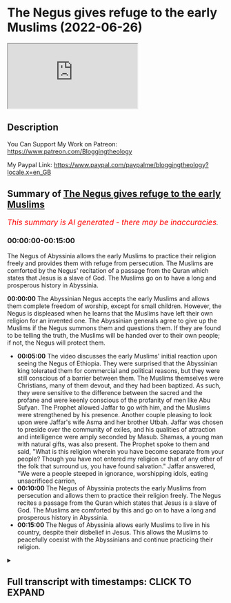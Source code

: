# The Negus gives refuge to the early Muslims (2022-06-26)

<iframe loading='lazy' allow='autoplay' src='https://www.youtube.com/embed/zQjAMSpTYMc'></iframe>

## Description

You Can Support My Work on Patreon:
https://www.patreon.com/Bloggingtheology

My Paypal Link: 
https://www.paypal.com/paypalme/bloggingtheology?locale.x=en_GB

## Summary of [The Negus gives refuge to the early Muslims](https://www.youtube.com/watch?v=zQjAMSpTYMc)


*<span style="color:red; font-size:125%">This summary is AI generated - there may be inaccuracies</span>. [](/)*

### <a onclick="modifyYTiframeseektime('0')">00:00:00-00:15:00</a>

The Negus of Abyssinia allows the early Muslims to practice their religion freely and provides them with refuge from persecution. The Muslims are comforted by the Negus' recitation of a passage from the Quran which states that Jesus is a slave of God. The Muslims go on to have a long and prosperous history in Abyssinia.

**<a onclick="modifyYTiframeseektime('0')">00:00:00</a>** The Abyssinian Negus accepts the early Muslims and allows them complete freedom of worship, except for small children. However, the Negus is displeased when he learns that the Muslims have left their own religion for an invented one. The Abyssinian generals agree to give up the Muslims if the Negus summons them and questions them. If they are found to be telling the truth, the Muslims will be handed over to their own people; if not, the Negus will protect them.
* **<a onclick="modifyYTiframeseektime('300')">00:05:00</a>** The video discusses the early Muslims' initial reaction upon seeing the Negus of Ethiopia. They were surprised that the Abyssinian king tolerated them for commercial and political reasons, but they were still conscious of a barrier between them. The Muslims themselves were Christians, many of them devout, and they had been baptized. As such, they were sensitive to the difference between the sacred and the profane and were keenly conscious of the profanity of men like Abu Sufyan. The Prophet allowed Jaffar to go with him, and the Muslims were strengthened by his presence. Another couple pleasing to look upon were Jaffar's wife Asma and her brother Utbah. Jaffar was chosen to preside over the community of exiles, and his qualities of attraction and intelligence were amply seconded by Masub. Shamas, a young man with natural gifts, was also present. The Prophet spoke to them and said, "What is this religion wherein you have become separate from your people? Though you have not entered my religion or that of any other of the folk that surround us, you have found salvation." Jaffar answered, "We were a people steeped in ignorance, worshipping idols, eating unsacrificed carrion,
* **<a onclick="modifyYTiframeseektime('600')">00:10:00</a>** The Negus of Abyssinia protects the early Muslims from persecution and allows them to practice their religion freely. The Negus recites a passage from the Quran which states that Jesus is a slave of God. The Muslims are comforted by this and go on to have a long and prosperous history in Abyssinia.
* **<a onclick="modifyYTiframeseektime('900')">00:15:00</a>** The Negus of Abyssinia allows early Muslims to live in his country, despite their disbelief in Jesus. This allows the Muslims to peacefully coexist with the Abyssinians and continue practicing their religion.

<details><summary><h2>Full transcript with timestamps: CLICK TO EXPAND</h2></summary>

<a onclick="modifyYTiframeseektime('3')">0:00:03</a> in this story we read one of the most  
<a onclick="modifyYTiframeseektime('5')">0:00:05</a> touching episodes in the early history  
<a onclick="modifyYTiframeseektime('8')">0:00:08</a> of the muslim community  
<a onclick="modifyYTiframeseektime('10')">0:00:10</a> and i continue to read from muhammad his  
<a onclick="modifyYTiframeseektime('13')">0:00:13</a> life based on the earlier sources by  
<a onclick="modifyYTiframeseektime('15')">0:00:15</a> martin ling's chapter 27 entitled  
<a onclick="modifyYTiframeseektime('19')">0:00:19</a> abyssinia  
<a onclick="modifyYTiframeseektime('21')">0:00:21</a> the emigrants were well received in  
<a onclick="modifyYTiframeseektime('24')">0:00:24</a> abyssinia and were allowed complete  
<a onclick="modifyYTiframeseektime('26')">0:00:26</a> freedom of worship  
<a onclick="modifyYTiframeseektime('28')">0:00:28</a> in all not counting the small children  
<a onclick="modifyYTiframeseektime('31')">0:00:31</a> they took with them there were about 80  
<a onclick="modifyYTiframeseektime('34')">0:00:34</a> in number but they did not all go at the  
<a onclick="modifyYTiframeseektime('37')">0:00:37</a> same time  
<a onclick="modifyYTiframeseektime('38')">0:00:38</a> their flight was secretly planned and  
<a onclick="modifyYTiframeseektime('41')">0:00:41</a> carried out unobtrusively in small  
<a onclick="modifyYTiframeseektime('44')">0:00:44</a> groups  
<a onclick="modifyYTiframeseektime('45')">0:00:45</a> their families word and could have  
<a onclick="modifyYTiframeseektime('48')">0:00:48</a> stopped it  
<a onclick="modifyYTiframeseektime('49')">0:00:49</a> if they had known about it but the move  
<a onclick="modifyYTiframeseektime('52')">0:00:52</a> had been totally unexpected and they  
<a onclick="modifyYTiframeseektime('55')">0:00:55</a> failed to realize what had happened  
<a onclick="modifyYTiframeseektime('57')">0:00:57</a> until the believers had all reached  
<a onclick="modifyYTiframeseektime('60')">0:01:00</a> their final destination  
<a onclick="modifyYTiframeseektime('63')">0:01:03</a> the leaders of quraish however were  
<a onclick="modifyYTiframeseektime('66')">0:01:06</a> nonetheless determined that they should  
<a onclick="modifyYTiframeseektime('68')">0:01:08</a> not be left in peace to establish there  
<a onclick="modifyYTiframeseektime('72')">0:01:12</a> beyond their control a dangerous  
<a onclick="modifyYTiframeseektime('75')">0:01:15</a> community which might be increased  
<a onclick="modifyYTiframeseektime('78')">0:01:18</a> tenfold if others joined them  
<a onclick="modifyYTiframeseektime('81')">0:01:21</a> so they speedily thought out a plan and  
<a onclick="modifyYTiframeseektime('84')">0:01:24</a> made ready a quantity of presence of a  
<a onclick="modifyYTiframeseektime('87')">0:01:27</a> kind that the abyssinians were known to  
<a onclick="modifyYTiframeseektime('91')">0:01:31</a> value most  
<a onclick="modifyYTiframeseektime('93')">0:01:33</a> leatherwork they prized above all  
<a onclick="modifyYTiframeseektime('97')">0:01:37</a> so a large number of fine skins were  
<a onclick="modifyYTiframeseektime('100')">0:01:40</a> collected  
<a onclick="modifyYTiframeseektime('101')">0:01:41</a> enough to make a rich bribe for every  
<a onclick="modifyYTiframeseektime('105')">0:01:45</a> one of the negus's generals  
<a onclick="modifyYTiframeseektime('109')">0:01:49</a> there were also rich gifts for the negus  
<a onclick="modifyYTiframeseektime('112')">0:01:52</a> himself then they were then they  
<a onclick="modifyYTiframeseektime('115')">0:01:55</a> carefully chose two men one of whom was  
<a onclick="modifyYTiframeseektime('120')">0:02:00</a> of the clan of sham  
<a onclick="modifyYTiframeseektime('123')">0:02:03</a> quresh told them exactly what to do  
<a onclick="modifyYTiframeseektime('127')">0:02:07</a> they were to approach each of the  
<a onclick="modifyYTiframeseektime('129')">0:02:09</a> generals separately  
<a onclick="modifyYTiframeseektime('132')">0:02:12</a> give him his present and say  
<a onclick="modifyYTiframeseektime('135')">0:02:15</a> some young foolish men and women of our  
<a onclick="modifyYTiframeseektime('138')">0:02:18</a> people have taken refuge in this kingdom  
<a onclick="modifyYTiframeseektime('142')">0:02:22</a> they have left their own religion not  
<a onclick="modifyYTiframeseektime('144')">0:02:24</a> for yours but for one they have invented  
<a onclick="modifyYTiframeseektime('148')">0:02:28</a> one that is unknown to us  
<a onclick="modifyYTiframeseektime('151')">0:02:31</a> and to yourselves  
<a onclick="modifyYTiframeseektime('153')">0:02:33</a> the nobles of their people have sent us  
<a onclick="modifyYTiframeseektime('156')">0:02:36</a> to your king on their account that he  
<a onclick="modifyYTiframeseektime('158')">0:02:38</a> may send them home  
<a onclick="modifyYTiframeseektime('160')">0:02:40</a> so when we speak to him about them  
<a onclick="modifyYTiframeseektime('164')">0:02:44</a> counsel him to deliver them into our  
<a onclick="modifyYTiframeseektime('167')">0:02:47</a> hands and have no words with them  
<a onclick="modifyYTiframeseektime('170')">0:02:50</a> for their people see best how it is with  
<a onclick="modifyYTiframeseektime('174')">0:02:54</a> them  
<a onclick="modifyYTiframeseektime('177')">0:02:57</a> the generals all agreed and the two men  
<a onclick="modifyYTiframeseektime('180')">0:03:00</a> of quraish took their presence to the  
<a onclick="modifyYTiframeseektime('183')">0:03:03</a> negus  
<a onclick="modifyYTiframeseektime('185')">0:03:05</a> asking that the immigrants should be  
<a onclick="modifyYTiframeseektime('187')">0:03:07</a> given into their hands and explaining  
<a onclick="modifyYTiframeseektime('190')">0:03:10</a> the reason as they had done to the  
<a onclick="modifyYTiframeseektime('192')">0:03:12</a> generals  
<a onclick="modifyYTiframeseektime('193')">0:03:13</a> and finally adding  
<a onclick="modifyYTiframeseektime('196')">0:03:16</a> the nobles of their people who are their  
<a onclick="modifyYTiframeseektime('198')">0:03:18</a> fathers their uncles and their kinsmen  
<a onclick="modifyYTiframeseektime('202')">0:03:22</a> begged thee to restore them unto them  
<a onclick="modifyYTiframeseektime('207')">0:03:27</a> the generals were present at the  
<a onclick="modifyYTiframeseektime('209')">0:03:29</a> audience and now with one voice they  
<a onclick="modifyYTiframeseektime('212')">0:03:32</a> urge the to comply with their  
<a onclick="modifyYTiframeseektime('214')">0:03:34</a> request and give up the refugees in as  
<a onclick="modifyYTiframeseektime('218')">0:03:38</a> much as kinsmen are the best judges of  
<a onclick="modifyYTiframeseektime('221')">0:03:41</a> the affairs of their kinsmen  
<a onclick="modifyYTiframeseektime('226')">0:03:46</a> but the negus was displeased  
<a onclick="modifyYTiframeseektime('229')">0:03:49</a> and said  
<a onclick="modifyYTiframeseektime('231')">0:03:51</a> nay by god they shall not be put  
<a onclick="modifyYTiframeseektime('234')">0:03:54</a> betrayed  
<a onclick="modifyYTiframeseektime('236')">0:03:56</a> a people that have sought my protection  
<a onclick="modifyYTiframeseektime('239')">0:03:59</a> and made my country their abode and  
<a onclick="modifyYTiframeseektime('242')">0:04:02</a> chosen me above all others  
<a onclick="modifyYTiframeseektime('246')">0:04:06</a> give them up i will not  
<a onclick="modifyYTiframeseektime('249')">0:04:09</a> until i have summoned them and  
<a onclick="modifyYTiframeseektime('251')">0:04:11</a> questioned them concerning what these  
<a onclick="modifyYTiframeseektime('253')">0:04:13</a> men say of them  
<a onclick="modifyYTiframeseektime('256')">0:04:16</a> if it be as they have said then i will  
<a onclick="modifyYTiframeseektime('259')">0:04:19</a> deliver them unto them that they may  
<a onclick="modifyYTiframeseektime('262')">0:04:22</a> restore them to their own people  
<a onclick="modifyYTiframeseektime('265')">0:04:25</a> but if not then i will be their good  
<a onclick="modifyYTiframeseektime('268')">0:04:28</a> protector so long as they seek my  
<a onclick="modifyYTiframeseektime('271')">0:04:31</a> protection  
<a onclick="modifyYTiframeseektime('274')">0:04:34</a> then he sent for the companions of the  
<a onclick="modifyYTiframeseektime('277')">0:04:37</a> prophet and at the same time he  
<a onclick="modifyYTiframeseektime('279')">0:04:39</a> assembled his bishops who brought with  
<a onclick="modifyYTiframeseektime('282')">0:04:42</a> them their sacred books and spread them  
<a onclick="modifyYTiframeseektime('285')">0:04:45</a> open around the throne  
<a onclick="modifyYTiframeseektime('288')">0:04:48</a> amma and his fellow envoy had hoped to  
<a onclick="modifyYTiframeseektime('292')">0:04:52</a> prevent this meeting between the negus  
<a onclick="modifyYTiframeseektime('295')">0:04:55</a> and the refugees and it was indeed in  
<a onclick="modifyYTiframeseektime('297')">0:04:57</a> their interests to prevent it even more  
<a onclick="modifyYTiframeseektime('301')">0:05:01</a> so than they realized  
<a onclick="modifyYTiframeseektime('304')">0:05:04</a> for they were unaware that while the  
<a onclick="modifyYTiframeseektime('306')">0:05:06</a> abyssinians tolerated them for  
<a onclick="modifyYTiframeseektime('309')">0:05:09</a> commercial and political reasons  
<a onclick="modifyYTiframeseektime('312')">0:05:12</a> they looked down on them as heathens  
<a onclick="modifyYTiframeseektime('316')">0:05:16</a> and were conscious of a barrier between  
<a onclick="modifyYTiframeseektime('318')">0:05:18</a> them  
<a onclick="modifyYTiframeseektime('320')">0:05:20</a> they themselves were christians  
<a onclick="modifyYTiframeseektime('323')">0:05:23</a> many of them devout  
<a onclick="modifyYTiframeseektime('326')">0:05:26</a> they had been baptized they worshipped  
<a onclick="modifyYTiframeseektime('328')">0:05:28</a> the one god and they carried in their  
<a onclick="modifyYTiframeseektime('331')">0:05:31</a> flesh the sacrament of the eucharist  
<a onclick="modifyYTiframeseektime('335')">0:05:35</a> as such they were sensitive to the  
<a onclick="modifyYTiframeseektime('337')">0:05:37</a> difference between the sacred and the  
<a onclick="modifyYTiframeseektime('340')">0:05:40</a> profane and they were keenly conscious  
<a onclick="modifyYTiframeseektime('343')">0:05:43</a> of the profanity of men like amma  
<a onclick="modifyYTiframeseektime('348')">0:05:48</a> so much the more were they receptive  
<a onclick="modifyYTiframeseektime('351')">0:05:51</a> none more than the negus himself  
<a onclick="modifyYTiframeseektime('353')">0:05:53</a> to the impression of holy earnestness  
<a onclick="modifyYTiframeseektime('357')">0:05:57</a> and depth which was made on them by the  
<a onclick="modifyYTiframeseektime('360')">0:06:00</a> company of believers who were now  
<a onclick="modifyYTiframeseektime('363')">0:06:03</a> ushered into the throne room and a  
<a onclick="modifyYTiframeseektime('366')">0:06:06</a> murmur of wonderment arose from the  
<a onclick="modifyYTiframeseektime('368')">0:06:08</a> bishops and others  
<a onclick="modifyYTiframeseektime('370')">0:06:10</a> as they recognized that here were men  
<a onclick="modifyYTiframeseektime('373')">0:06:13</a> and women more akin to themselves than  
<a onclick="modifyYTiframeseektime('377')">0:06:17</a> to such a quraish as they had previously  
<a onclick="modifyYTiframeseektime('380')">0:06:20</a> encountered  
<a onclick="modifyYTiframeseektime('382')">0:06:22</a> moreover most of them were young and in  
<a onclick="modifyYTiframeseektime('385')">0:06:25</a> them many of them their piety of  
<a onclick="modifyYTiframeseektime('388')">0:06:28</a> demeanor was enhanced by a great natural  
<a onclick="modifyYTiframeseektime('392')">0:06:32</a> beauty  
<a onclick="modifyYTiframeseektime('395')">0:06:35</a> not for all of them had the emigration  
<a onclick="modifyYTiframeseektime('397')">0:06:37</a> been a necessity  
<a onclick="modifyYTiframeseektime('399')">0:06:39</a> uthman's family had given up trying to  
<a onclick="modifyYTiframeseektime('402')">0:06:42</a> make him recount  
<a onclick="modifyYTiframeseektime('404')">0:06:44</a> but the prophet nonetheless allowed him  
<a onclick="modifyYTiframeseektime('407')">0:06:47</a> to go and to take with him rukaya  
<a onclick="modifyYTiframeseektime('410')">0:06:50</a> their presence was a source of strength  
<a onclick="modifyYTiframeseektime('413')">0:06:53</a> to the community of exiles  
<a onclick="modifyYTiframeseektime('417')">0:06:57</a> another couple very pleasing to look  
<a onclick="modifyYTiframeseektime('419')">0:06:59</a> upon were jaffa and his wife asma  
<a onclick="modifyYTiframeseektime('423')">0:07:03</a> they were well protected by abu talib  
<a onclick="modifyYTiframeseektime('426')">0:07:06</a> but the refugees needed a spokesman and  
<a onclick="modifyYTiframeseektime('429')">0:07:09</a> jaffar was an eloquent speaker  
<a onclick="modifyYTiframeseektime('433')">0:07:13</a> he was also most winning in his person  
<a onclick="modifyYTiframeseektime('436')">0:07:16</a> and the prophet said to him on one  
<a onclick="modifyYTiframeseektime('438')">0:07:18</a> occasion  
<a onclick="modifyYTiframeseektime('440')">0:07:20</a> thou art like me in looks and in  
<a onclick="modifyYTiframeseektime('443')">0:07:23</a> character  
<a onclick="modifyYTiframeseektime('445')">0:07:25</a> it was jaffa he had chosen to preside  
<a onclick="modifyYTiframeseektime('448')">0:07:28</a> over the community of exiles  
<a onclick="modifyYTiframeseektime('451')">0:07:31</a> and his qualities of attraction and  
<a onclick="modifyYTiframeseektime('454')">0:07:34</a> intelligence were amply seconded by  
<a onclick="modifyYTiframeseektime('457')">0:07:37</a> masub of abd al-daar a young man whom  
<a onclick="modifyYTiframeseektime('461')">0:07:41</a> the prophet was later to entrust with a  
<a onclick="modifyYTiframeseektime('463')">0:07:43</a> mission of immense importance in virtue  
<a onclick="modifyYTiframeseektime('467')">0:07:47</a> of his natural gifts  
<a onclick="modifyYTiframeseektime('470')">0:07:50</a> likewise remarkable was a young maximite  
<a onclick="modifyYTiframeseektime('474')">0:07:54</a> known as shamas  
<a onclick="modifyYTiframeseektime('476')">0:07:56</a> whose mother was the sister of utbah  
<a onclick="modifyYTiframeseektime('480')">0:08:00</a> his name which means deacon  
<a onclick="modifyYTiframeseektime('483')">0:08:03</a> was given him because on one occasion  
<a onclick="modifyYTiframeseektime('486')">0:08:06</a> mecca had been visited by a christian  
<a onclick="modifyYTiframeseektime('489')">0:08:09</a> dignitary of that rank a man so  
<a onclick="modifyYTiframeseektime('492')">0:08:12</a> exceptionally handsome as to arouse  
<a onclick="modifyYTiframeseektime('495')">0:08:15</a> general admiration  
<a onclick="modifyYTiframeseektime('497')">0:08:17</a> whereupon utber had said  
<a onclick="modifyYTiframeseektime('500')">0:08:20</a> i will show you a shamas  
<a onclick="modifyYTiframeseektime('502')">0:08:22</a> more beautiful than he  
<a onclick="modifyYTiframeseektime('505')">0:08:25</a> and he went and brought before them his  
<a onclick="modifyYTiframeseektime('508')">0:08:28</a> sister's son  
<a onclick="modifyYTiframeseektime('510')">0:08:30</a> zaba  
<a onclick="modifyYTiframeseektime('511')">0:08:31</a> sophia's son was also present and there  
<a onclick="modifyYTiframeseektime('514')">0:08:34</a> were other cousins of the prophet  
<a onclick="modifyYTiframeseektime('517')">0:08:37</a> tulabe the son of awa two sons of uma  
<a onclick="modifyYTiframeseektime('522')">0:08:42</a> abd allah ibn jash and ube allah  
<a onclick="modifyYTiframeseektime('525')">0:08:45</a> together with the ubaid allah's umaired  
<a onclick="modifyYTiframeseektime('528')">0:08:48</a> wife um habiba  
<a onclick="modifyYTiframeseektime('530')">0:08:50</a> and the two sons of bara  
<a onclick="modifyYTiframeseektime('537')">0:08:57</a> both with their wives  
<a onclick="modifyYTiframeseektime('539')">0:08:59</a> it is from the beautiful um salama that  
<a onclick="modifyYTiframeseektime('543')">0:09:03</a> most of the accounts of this first  
<a onclick="modifyYTiframeseektime('545')">0:09:05</a> emigration have come down  
<a onclick="modifyYTiframeseektime('550')">0:09:10</a> when they were all assembled the  
<a onclick="modifyYTiframeseektime('552')">0:09:12</a> spoke to them and said  
<a onclick="modifyYTiframeseektime('555')">0:09:15</a> what is this religion wherein ye have  
<a onclick="modifyYTiframeseektime('558')">0:09:18</a> become separate from your people  
<a onclick="modifyYTiframeseektime('560')">0:09:20</a> though you have not entered my religion  
<a onclick="modifyYTiframeseektime('563')">0:09:23</a> nor that of any other of the folk that  
<a onclick="modifyYTiframeseektime('566')">0:09:26</a> surround us  
<a onclick="modifyYTiframeseektime('568')">0:09:28</a> and jaffa answered him saying  
<a onclick="modifyYTiframeseektime('572')">0:09:32</a> o king  
<a onclick="modifyYTiframeseektime('573')">0:09:33</a> we were a people steeped in ignorance  
<a onclick="modifyYTiframeseektime('577')">0:09:37</a> worshiping idols  
<a onclick="modifyYTiframeseektime('579')">0:09:39</a> eating unsacrificed carrion  
<a onclick="modifyYTiframeseektime('582')">0:09:42</a> committing abominations and the strong  
<a onclick="modifyYTiframeseektime('585')">0:09:45</a> would devour the weak  
<a onclick="modifyYTiframeseektime('588')">0:09:48</a> thus we were  
<a onclick="modifyYTiframeseektime('590')">0:09:50</a> until god sent us a messenger from out  
<a onclick="modifyYTiframeseektime('594')">0:09:54</a> of our midst  
<a onclick="modifyYTiframeseektime('595')">0:09:55</a> one whose lineage we knew  
<a onclick="modifyYTiframeseektime('598')">0:09:58</a> and his veracity and his worthiness of  
<a onclick="modifyYTiframeseektime('600')">0:10:00</a> trust and his  
<a onclick="modifyYTiframeseektime('602')">0:10:02</a> integrity he called us unto god  
<a onclick="modifyYTiframeseektime('606')">0:10:06</a> that we should testify to his oneness  
<a onclick="modifyYTiframeseektime('609')">0:10:09</a> and worship him and renounce what we and  
<a onclick="modifyYTiframeseektime('613')">0:10:13</a> our fathers had worshiped in the way of  
<a onclick="modifyYTiframeseektime('615')">0:10:15</a> stones and idols  
<a onclick="modifyYTiframeseektime('619')">0:10:19</a> and he commanded us to speak truly to  
<a onclick="modifyYTiframeseektime('622')">0:10:22</a> fulfill our promises to respect the ties  
<a onclick="modifyYTiframeseektime('626')">0:10:26</a> of kinship and the rights of our  
<a onclick="modifyYTiframeseektime('629')">0:10:29</a> neighbors  
<a onclick="modifyYTiframeseektime('630')">0:10:30</a> and to refrain from crimes and from  
<a onclick="modifyYTiframeseektime('633')">0:10:33</a> bloodshed  
<a onclick="modifyYTiframeseektime('636')">0:10:36</a> so we worship god alone and sitting not  
<a onclick="modifyYTiframeseektime('640')">0:10:40</a> beside him counting as forbidden what he  
<a onclick="modifyYTiframeseektime('644')">0:10:44</a> hath forbidden  
<a onclick="modifyYTiframeseektime('645')">0:10:45</a> and as listed what he hath allowed  
<a onclick="modifyYTiframeseektime('649')">0:10:49</a> for these reasons have our people turned  
<a onclick="modifyYTiframeseektime('652')">0:10:52</a> against us and have persecuted us to  
<a onclick="modifyYTiframeseektime('656')">0:10:56</a> make us forsake our religion and revert  
<a onclick="modifyYTiframeseektime('659')">0:10:59</a> from the worship of god to the worship  
<a onclick="modifyYTiframeseektime('662')">0:11:02</a> of idols  
<a onclick="modifyYTiframeseektime('664')">0:11:04</a> that is why we have come to thy country  
<a onclick="modifyYTiframeseektime('667')">0:11:07</a> having chosen thee above all others  
<a onclick="modifyYTiframeseektime('671')">0:11:11</a> and we have been happy in thy protection  
<a onclick="modifyYTiframeseektime('675')">0:11:15</a> and it is our hope o king that here with  
<a onclick="modifyYTiframeseektime('679')">0:11:19</a> thee  
<a onclick="modifyYTiframeseektime('680')">0:11:20</a> we shall not suffer wrong  
<a onclick="modifyYTiframeseektime('686')">0:11:26</a> the royal interpreters translated all  
<a onclick="modifyYTiframeseektime('688')">0:11:28</a> that he had said  
<a onclick="modifyYTiframeseektime('690')">0:11:30</a> the negus then asked if they had with  
<a onclick="modifyYTiframeseektime('692')">0:11:32</a> them any revelation that their prophet  
<a onclick="modifyYTiframeseektime('695')">0:11:35</a> had brought them from god and when jaffa  
<a onclick="modifyYTiframeseektime('699')">0:11:39</a> answered that they had  
<a onclick="modifyYTiframeseektime('701')">0:11:41</a> he said  
<a onclick="modifyYTiframeseektime('702')">0:11:42</a> then recite it to me  
<a onclick="modifyYTiframeseektime('705')">0:11:45</a> whereupon jaffa recited a passage from  
<a onclick="modifyYTiframeseektime('708')">0:11:48</a> the surah of mary which had been  
<a onclick="modifyYTiframeseektime('711')">0:11:51</a> recently revealed shortly before their  
<a onclick="modifyYTiframeseektime('714')">0:11:54</a> departure  
<a onclick="modifyYTiframeseektime('716')">0:11:56</a> the quran says  
<a onclick="modifyYTiframeseektime('718')">0:11:58</a> and make mention of mary in the book  
<a onclick="modifyYTiframeseektime('721')">0:12:01</a> when she withdrew from her people unto  
<a onclick="modifyYTiframeseektime('724')">0:12:04</a> her place towards the east  
<a onclick="modifyYTiframeseektime('726')">0:12:06</a> and secluded herself from them  
<a onclick="modifyYTiframeseektime('729')">0:12:09</a> and we sent unto her our spirit and it  
<a onclick="modifyYTiframeseektime('732')">0:12:12</a> appeared unto her in the likeness of a  
<a onclick="modifyYTiframeseektime('735')">0:12:15</a> perfect man  
<a onclick="modifyYTiframeseektime('737')">0:12:17</a> she said  
<a onclick="modifyYTiframeseektime('739')">0:12:19</a> i take refuge from thee in the  
<a onclick="modifyYTiframeseektime('741')">0:12:21</a> infinitely good if any piety thou hast  
<a onclick="modifyYTiframeseektime('745')">0:12:25</a> he said  
<a onclick="modifyYTiframeseektime('746')">0:12:26</a> i am none other than a messenger from  
<a onclick="modifyYTiframeseektime('749')">0:12:29</a> thy lord that i may bestow on thee a son  
<a onclick="modifyYTiframeseektime('753')">0:12:33</a> most pure  
<a onclick="modifyYTiframeseektime('755')">0:12:35</a> she said how can there be for me a son  
<a onclick="modifyYTiframeseektime('759')">0:12:39</a> when no man hath touched me nor am i  
<a onclick="modifyYTiframeseektime('763')">0:12:43</a> unchaste  
<a onclick="modifyYTiframeseektime('765')">0:12:45</a> he said  
<a onclick="modifyYTiframeseektime('766')">0:12:46</a> even so shall it be  
<a onclick="modifyYTiframeseektime('769')">0:12:49</a> thy lord saith it is easy for me  
<a onclick="modifyYTiframeseektime('774')">0:12:54</a> that we may make him a sign for mankind  
<a onclick="modifyYTiframeseektime('778')">0:12:58</a> and a mercy from us  
<a onclick="modifyYTiframeseektime('780')">0:13:00</a> and it is a thing ordained  
<a onclick="modifyYTiframeseektime('786')">0:13:06</a> the legos wept and his bishops wept also  
<a onclick="modifyYTiframeseektime('790')">0:13:10</a> when they heard him recite and when it  
<a onclick="modifyYTiframeseektime('792')">0:13:12</a> was translated they wept again and the  
<a onclick="modifyYTiframeseektime('795')">0:13:15</a>  said  
<a onclick="modifyYTiframeseektime('796')">0:13:16</a> this hath truly come from the same  
<a onclick="modifyYTiframeseektime('799')">0:13:19</a> source as that which jesus brought  
<a onclick="modifyYTiframeseektime('803')">0:13:23</a> then he turned to the two envoys of  
<a onclick="modifyYTiframeseektime('806')">0:13:26</a> quresh and said  
<a onclick="modifyYTiframeseektime('808')">0:13:28</a> you may go  
<a onclick="modifyYTiframeseektime('809')">0:13:29</a> for by god i will not deliver them unto  
<a onclick="modifyYTiframeseektime('812')">0:13:32</a> you they shall not be portrayed betrayed  
<a onclick="modifyYTiframeseektime('819')">0:13:39</a> but when they had withdrawn from the  
<a onclick="modifyYTiframeseektime('821')">0:13:41</a> royal presence ammo said to his  
<a onclick="modifyYTiframeseektime('823')">0:13:43</a> companion  
<a onclick="modifyYTiframeseektime('824')">0:13:44</a> tomorrow i will tell him a thing that  
<a onclick="modifyYTiframeseektime('827')">0:13:47</a> shall tear up this green growing  
<a onclick="modifyYTiframeseektime('829')">0:13:49</a> prosperity of theirs by the roots  
<a onclick="modifyYTiframeseektime('833')">0:13:53</a> i will tell them that they aver that  
<a onclick="modifyYTiframeseektime('835')">0:13:55</a> jesus the son of mary is a slave  
<a onclick="modifyYTiframeseektime('840')">0:14:00</a> so the next morning he went to the negus  
<a onclick="modifyYTiframeseektime('843')">0:14:03</a> and said o king  
<a onclick="modifyYTiframeseektime('845')">0:14:05</a> they utter an enormous lie about jesus  
<a onclick="modifyYTiframeseektime('849')">0:14:09</a> the son of mary  
<a onclick="modifyYTiframeseektime('850')">0:14:10</a> do but send to them and ask them what  
<a onclick="modifyYTiframeseektime('854')">0:14:14</a> they say of him  
<a onclick="modifyYTiframeseektime('856')">0:14:16</a> so they went so they so he sent them  
<a onclick="modifyYTiframeseektime('859')">0:14:19</a> word to come to him again and to tell  
<a onclick="modifyYTiframeseektime('862')">0:14:22</a> him what they said of jesus  
<a onclick="modifyYTiframeseektime('865')">0:14:25</a> whereupon they were troubled for nothing  
<a onclick="modifyYTiframeseektime('867')">0:14:27</a> of this kind had ever yet befallen them  
<a onclick="modifyYTiframeseektime('871')">0:14:31</a> they consulted together as what they  
<a onclick="modifyYTiframeseektime('874')">0:14:34</a> should reply when the question was put  
<a onclick="modifyYTiframeseektime('877')">0:14:37</a> to them though they all knew that they  
<a onclick="modifyYTiframeseektime('879')">0:14:39</a> had no choice but to say what god had  
<a onclick="modifyYTiframeseektime('882')">0:14:42</a> said so when they entered the royal  
<a onclick="modifyYTiframeseektime('885')">0:14:45</a> presence and it was said to them what  
<a onclick="modifyYTiframeseektime('888')">0:14:48</a> say ye o jesus the son of mary  
<a onclick="modifyYTiframeseektime('891')">0:14:51</a> jafar said  
<a onclick="modifyYTiframeseektime('893')">0:14:53</a> we say of him what our prophet brought  
<a onclick="modifyYTiframeseektime('895')">0:14:55</a> unto us  
<a onclick="modifyYTiframeseektime('897')">0:14:57</a> that he is the slave of god and his  
<a onclick="modifyYTiframeseektime('901')">0:15:01</a> messenger and his spirit and his word  
<a onclick="modifyYTiframeseektime('905')">0:15:05</a> which he cast unto mary the blessed  
<a onclick="modifyYTiframeseektime('908')">0:15:08</a> virgin  
<a onclick="modifyYTiframeseektime('911')">0:15:11</a> the lagos took a piece of wood and said  
<a onclick="modifyYTiframeseektime('914')">0:15:14</a> jesus the son of mary exceedeth not what  
<a onclick="modifyYTiframeseektime('917')">0:15:17</a> thou has said by the length of this  
<a onclick="modifyYTiframeseektime('920')">0:15:20</a> stick  
<a onclick="modifyYTiframeseektime('921')">0:15:21</a> and when the generals ran him snorted he  
<a onclick="modifyYTiframeseektime('925')">0:15:25</a> added for all your snorting  
<a onclick="modifyYTiframeseektime('929')">0:15:29</a> then he turned to jafar and his  
<a onclick="modifyYTiframeseektime('930')">0:15:30</a> companions and said  
<a onclick="modifyYTiframeseektime('932')">0:15:32</a> go your ways for you are safe in my land  
<a onclick="modifyYTiframeseektime('936')">0:15:36</a> not for mountains of gold would i harm a  
<a onclick="modifyYTiframeseektime('939')">0:15:39</a> single man of you  
<a onclick="modifyYTiframeseektime('942')">0:15:42</a> and with a movement of his hand towards  
<a onclick="modifyYTiframeseektime('944')">0:15:44</a> the envoys of quraish he said to his  
<a onclick="modifyYTiframeseektime('947')">0:15:47</a> attendant  
<a onclick="modifyYTiframeseektime('948')">0:15:48</a> return unto these two men their gifts  
<a onclick="modifyYTiframeseektime('952')">0:15:52</a> for i have no use for them  
<a onclick="modifyYTiframeseektime('956')">0:15:56</a> so amma and the other man went back  
<a onclick="modifyYTiframeseektime('959')">0:15:59</a> ignominiously  
<a onclick="modifyYTiframeseektime('961')">0:16:01</a> to mecca  
<a onclick="modifyYTiframeseektime('963')">0:16:03</a> meanwhile the news of what the  
<a onclick="modifyYTiframeseektime('966')">0:16:06</a> had said about jesus spread among the  
<a onclick="modifyYTiframeseektime('969')">0:16:09</a> people and they were troubled  
<a onclick="modifyYTiframeseektime('972')">0:16:12</a> and came out against him asking for an  
<a onclick="modifyYTiframeseektime('975')">0:16:15</a> explanation and accusing him of having  
<a onclick="modifyYTiframeseektime('978')">0:16:18</a> left their religion  
<a onclick="modifyYTiframeseektime('980')">0:16:20</a> he there upon sent to jafar and his  
<a onclick="modifyYTiframeseektime('983')">0:16:23</a> companions and made red made ready boats  
<a onclick="modifyYTiframeseektime('986')">0:16:26</a> for them and told them to embark and to  
<a onclick="modifyYTiframeseektime('989')">0:16:29</a> be ready to sail if necessary  
<a onclick="modifyYTiframeseektime('993')">0:16:33</a> then he took a parchment and wrote on it  
<a onclick="modifyYTiframeseektime('998')">0:16:38</a> he testifieth that there is no god but  
<a onclick="modifyYTiframeseektime('1001')">0:16:41</a> god and that muhammad is his slave and  
<a onclick="modifyYTiframeseektime('1003')">0:16:43</a> his messenger and that jesus the son of  
<a onclick="modifyYTiframeseektime('1006')">0:16:46</a> mary is his slave and his messenger and  
<a onclick="modifyYTiframeseektime('1009')">0:16:49</a> his spirit and his word which he cast  
<a onclick="modifyYTiframeseektime('1012')">0:16:52</a> unto mary  
<a onclick="modifyYTiframeseektime('1015')">0:16:55</a> then he put it beneath his gown and went  
<a onclick="modifyYTiframeseektime('1019')">0:16:59</a> out to his people who were assembled to  
<a onclick="modifyYTiframeseektime('1022')">0:17:02</a> meet him  
<a onclick="modifyYTiframeseektime('1023')">0:17:03</a> and he said to them abyssinians  
<a onclick="modifyYTiframeseektime('1027')">0:17:07</a> have i not the best claim to be your  
<a onclick="modifyYTiframeseektime('1030')">0:17:10</a> king  
<a onclick="modifyYTiframeseektime('1031')">0:17:11</a> they said that he had  
<a onclick="modifyYTiframeseektime('1034')">0:17:14</a> then what think ye of my life amongst  
<a onclick="modifyYTiframeseektime('1036')">0:17:16</a> you  
<a onclick="modifyYTiframeseektime('1037')">0:17:17</a> it hath been the best of lives they  
<a onclick="modifyYTiframeseektime('1040')">0:17:20</a> answered  
<a onclick="modifyYTiframeseektime('1041')">0:17:21</a> then what is it that troubleth you he  
<a onclick="modifyYTiframeseektime('1044')">0:17:24</a> said  
<a onclick="modifyYTiframeseektime('1046')">0:17:26</a> that thou  
<a onclick="modifyYTiframeseektime('1047')">0:17:27</a> left thou has left our religion they  
<a onclick="modifyYTiframeseektime('1051')">0:17:31</a> said and has maintained that jesus is a  
<a onclick="modifyYTiframeseektime('1054')">0:17:34</a> slave  
<a onclick="modifyYTiframeseektime('1057')">0:17:37</a> then what say you of jesus he asked  
<a onclick="modifyYTiframeseektime('1060')">0:17:40</a> we say that he is the son of god he  
<a onclick="modifyYTiframeseektime('1064')">0:17:44</a> answered  
<a onclick="modifyYTiframeseektime('1065')">0:17:45</a> then he put his hand on his breast  
<a onclick="modifyYTiframeseektime('1068')">0:17:48</a> pointing to where the parchment was  
<a onclick="modifyYTiframeseektime('1070')">0:17:50</a> hidden  
<a onclick="modifyYTiframeseektime('1071')">0:17:51</a> and testified to his belief in this  
<a onclick="modifyYTiframeseektime('1076')">0:17:56</a> which they took to refer to their words  
<a onclick="modifyYTiframeseektime('1081')">0:18:01</a> so they were satisfied  
<a onclick="modifyYTiframeseektime('1083')">0:18:03</a> and went away  
<a onclick="modifyYTiframeseektime('1084')">0:18:04</a> for they were happy under his rule and  
<a onclick="modifyYTiframeseektime('1087')">0:18:07</a> only wished to be reassured  
<a onclick="modifyYTiframeseektime('1090')">0:18:10</a> and the negus sent words jafar and his  
<a onclick="modifyYTiframeseektime('1093')">0:18:13</a> companions that they could disembark and  
<a onclick="modifyYTiframeseektime('1096')">0:18:16</a> go back to their dwellings  
<a onclick="modifyYTiframeseektime('1099')">0:18:19</a> where they went on living as before  
<a onclick="modifyYTiframeseektime('1102')">0:18:22</a> in comfort  
<a onclick="modifyYTiframeseektime('1104')">0:18:24</a> and security  
<a onclick="modifyYTiframeseektime('1108')">0:18:28</a> and there ends the 27th chapter of the  
<a onclick="modifyYTiframeseektime('1111')">0:18:31</a> book entitled abyssinia  
<a onclick="modifyYTiframeseektime('1114')">0:18:34</a> martin ling's his life based on the  
<a onclick="modifyYTiframeseektime('1116')">0:18:36</a> earliest sources  
<a onclick="modifyYTiframeseektime('1118')">0:18:38</a> till next time  

</details>
